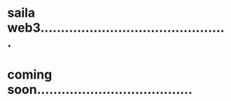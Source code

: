 # saila web3..............................................
# coming soon......................................
